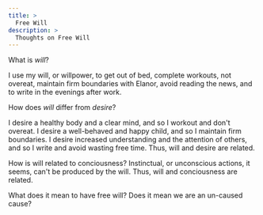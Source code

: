 ```yaml
---
title: >
  Free Will
description: >
  Thoughts on Free Will
---
```


What is _will_?

I use my will, or willpower, to get out of bed, complete workouts, not overeat, maintain firm boundaries with Elanor, avoid reading the news, and to write in the evenings after work.

How does _will_ differ from _desire_?

I desire a healthy body and a clear mind, and so I workout and don't overeat. I desire a well-behaved and happy child, and so I maintain firm boundaries. I desire increased understanding and the attention of others, and so I write and avoid wasting free time. Thus, will and desire are related.

How is will related to conciousness? Instinctual, or unconscious actions, it seems, can't be produced by the will. Thus, will and conciousness are related.

What does it mean to have free will? Does it mean we are an un-caused cause?

